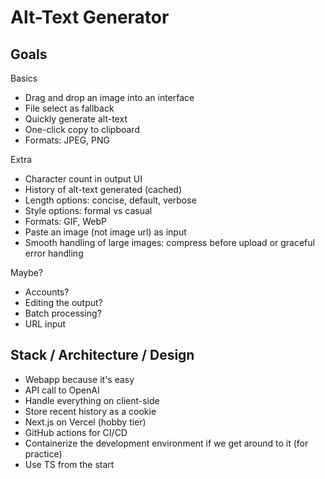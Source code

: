 # Alt-Text Generator

## Goals

Basics

- Drag and drop an image into an interface
- File select as fallback
- Quickly generate alt-text
- One-click copy to clipboard
- Formats: JPEG, PNG

Extra

- Character count in output UI
- History of alt-text generated (cached)
- Length options: concise, default, verbose
- Style options: formal vs casual
- Formats: GIF, WebP
- Paste an image (not image url) as input
- Smooth handling of large images: compress before upload or graceful error handling

Maybe?

- Accounts?
- Editing the output?
- Batch processing?
- URL input

## Stack / Architecture / Design

- Webapp because it's easy
- API call to OpenAI
- Handle everything on client-side
- Store recent history as a cookie
- Next.js on Vercel (hobby tier)
- GitHub actions for CI/CD
- Containerize the development environment if we get around to it (for practice)
- Use TS from the start

